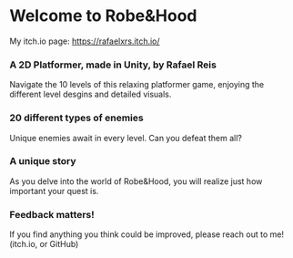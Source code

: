 # Welcome to Robe&Hood
My itch.io page: https://rafaelxrs.itch.io/
### A 2D Platformer, made in Unity, by Rafael Reis
Navigate the 10 levels of this relaxing platformer game, enjoying the different level desgins and detailed visuals.
### 20 different types of enemies
Unique enemies await in every level. Can you defeat them all?
### A unique story
As you delve into the world of Robe&Hood, you will realize just how important your quest is.
### Feedback matters!
If you find anything you think could be improved, please reach out to me! (itch.io, or GitHub)
